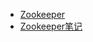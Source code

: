 
* [Zookeeper](./docs/26Zookeeper/_sidebar.md)
* [Zookeeper笔记](./docs/26Zookeeper/Zookeeper/Zookeeper.md)

